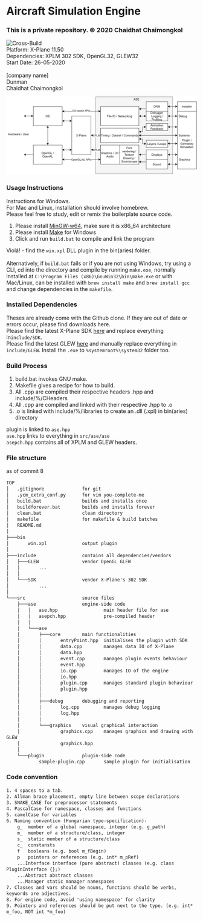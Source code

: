 # Aircraft Simulation Engine
### This is a private repository. © 2020 Chaidhat Chaimongkol
![Cross-Build](https://github.com/Chai112/ase/workflows/Cross-Build/badge.svg?event=push)\
Platform: X-Plane 11.50\
Dependencies: XPLM 302 SDK, OpenGL32, GLEW32\
Start Date: 26-05-2020\
\
[company name]\
Dunman\
Chaidhat Chaimongkol

![](https://github.com/Chai112/ase/blob/master/ASE-flow-1.png)

### Usage Instructions
Instructions for Windows.\
For Mac and Linux, installation should involve homebrew.\
Please feel free to study, edit or remix the boilerplate source code.
1. Please install [MinGW-w64](https://sourceforge.net/projects/mingw-w64/), make sure it is x86_64 architecture
2. Please install [Make](http://gnuwin32.sourceforge.net/downlinks/make.php) for Windows
3. Click and run `build.bat` to compile and link the program

Violá! - find the `win.xpl` DLL plugin in the bin(aries) folder.\
\
Alternatively, if `build.bat` fails or if you are not using Windows, try using a CLI, cd into the directory and compile by running `make.exe`, normally installed at `C:\Program Files (x86)\GnuWin32\bin\make.exe` or with Mac/Linux, can be installed with `brew install make` and `brew install gcc` and change dependencies in the `makefile`.

### Installed Dependencies
Theses are already come with the Github clone. If they are out of date or errors occur, please find downloads here.\
Please find the latest X-Plane SDK [here](https://developer.x-plane.com/sdk/plugin-sdk-downloads/) and replace everything in`include/SDK`.\
Please find the latest GLEW [here](http://glew.sourceforge.net/install.html) and manually replace everything in `include/GLEW`. Install the `.exe` to `%systemroot%\system32` folder too.

### Build Process
1. build.bat invokes GNU make.
2. Makefile gives a recipe for how to build.
3. All .cpp are compiled their respective headers .hpp and include/%/CHeaders
4. All .cpp are compiled and linked with their respective .hpp to .o
5. .o is linked with include/%/libraries to create an .dll (.xpl) in bin(aries) directory

plugin is linked to `ase.hpp`\
`ase.hpp` links to everything in `src/ase/ase`\
`asepch.hpp` contains all of XPLM and GLEW headers.

### File structure
as of commit 8
```
TOP
│   .gitignore              for git
│   .ycm_extra_conf.py      for vim you-complete-me
│   build.bat               builds and installs once
│   buildforever.bat        builds and installs forever
│   clean.bat               clean directory
│   makefile                for makefile & build batches
│   README.md 
│
├───bin
│       win.xpl             output plugin
│
├───include                 contains all dependencies/vendors
│   ├───GLEW                vendor OpenGL GLEW
│   │       ...
│   │
│   └───SDK                 vendor X-Plane's 302 SDK
│           ...
│
└───src                     source files
    ├───ase                 engine-side code
    │   │   ase.hpp                 main header file for ase
    │   │   asepch.hpp              pre-compiled header
    │   │
    │   └───ase
    │       ├───core        main functionalities
    │       │       entryPoint.hpp  initialises the plugin with SDK
    │       │       data.cpp        manages data IO of X-Plane
    │       │       data.hpp        
    │       │       event.cpp       manages plugin events behaviour
    │       │       event.hpp        
    │       │       io.cpp          manages IO of the engine
    │       │       io.hpp        
    │       │       plugin.cpp      manages standard plugin behaviour
    │       │       plugin.hpp
    │       │
    │       ├───debug       debugging and reporting
    │       │       log.cpp         manages debug logging
    │       │       log.hpp    
    │       │
    │       └───graphics    visual graphical interaction
    │               graphics.cpp    manages graphics and drawing with GLEW
    │               graphics.hpp    
    │
    └───plugin              plugin-side code
            sample-plugin.cpp       sample plugin for initialisation
```

### Code convention
```
1. 4 spaces to a tab.
2. Allman brace placement, empty line between scope declarations
3. SNAKE_CASE for preprocessor statements
4. PascalCase for namespace, classes and functions
5. camelCase for variables
6. Naming convention (Hungarian type-specification)-
    g_  member of a global namespace, integer (e.g. g_path)
    m_  member of a structure/class, integer
    s_  static member of a structure/class
    c_  constansts
    f   booleans (e.g. bool m_fBegin)
    p   pointers or references (e.g. int* m_pRef)
    ...Interface interface (pure abstract) classes (e.g. class PluginInterface {};)
    ...Abstract abstract classes
    ...Manager static manager namespaces
7. Classes and vars should be nouns, functions should be verbs, keywords are adjectives.
8. For engine code, avoid 'using namespace' for clarity
9. Pointers and references should be put next to the type. (e.g. int* m_foo, NOT int *m_foo)
```

